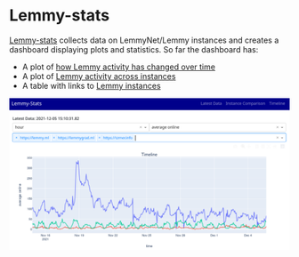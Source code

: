 # Lemmy-stats
[Lemmy-stats](https://github.com/concur1/lemmy-stats) collects data on LemmyNet/Lemmy instances and creates a dashboard displaying plots and statistics.
So far the dashboard has:
- A plot of [how Lemmy activity has changed over time](http://176.58.111.229/timeline)
- A plot of [Lemmy activity across instances](http://176.58.111.229/instance_comparison)
- A table with links to [Lemmy instances](http://176.58.111.229/latest_data)


![img.png](readme_files/img.png)